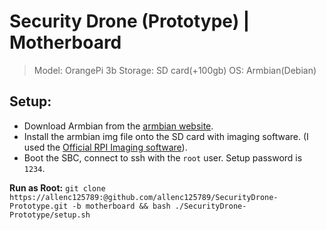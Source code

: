 # Security Drone (Prototype) | Motherboard

> Model: OrangePi 3b
> Storage: SD card(+100gb)
> OS: Armbian(Debian)

## Setup:
+ Download Armbian from the [armbian website](https://www.armbian.com/orangepi3b/).
+ Install the armbian img file onto the SD card with imaging software. (I used the [Official RPI Imaging software](https://www.raspberrypi.com/software/)).
+ Boot the SBC, connect to ssh with the `root` user. Setup password is `1234`.


**Run as Root:** `git clone https://allenc125789:@github.com/allenc125789/SecurityDrone-Prototype.git -b motherboard && bash ./SecurityDrone-Prototype/setup.sh`

